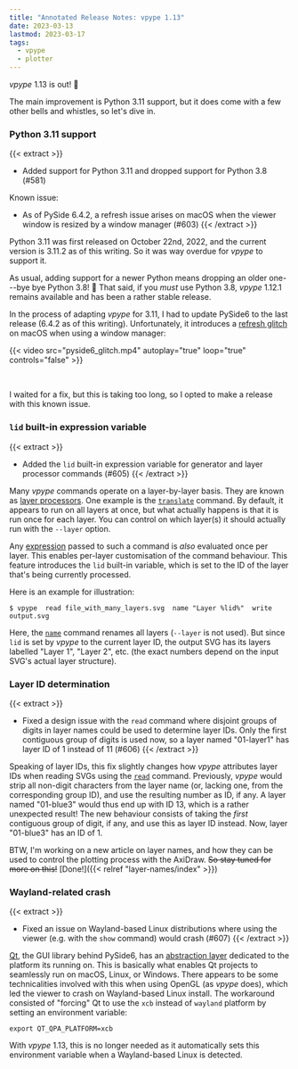 ```yaml
---
title: "Annotated Release Notes: vpype 1.13"
date: 2023-03-13
lastmod: 2023-03-17
tags:
  - vpype
  - plotter
---
```


*vpype* 1.13 is out! :tada:

The main improvement is Python 3.11 support, but it does come with a few other bells and whistles, so let's dive in.

<!--more-->

### Python 3.11 support

{{< extract >}}
* Added support for Python 3.11 and dropped support for Python 3.8 (#581)

Known issue:
* As of PySide 6.4.2, a refresh issue arises on macOS when the viewer window is resized by a window manager (#603)
{{< /extract >}}

Python 3.11 was first released on October 22nd, 2022, and the current version is 3.11.2 as of this writing. So it was way overdue for *vpype* to support it.

As usual, adding support for a newer Python means dropping an older one---bye bye Python 3.8! :wave: That said, if you *must* use Python 3.8, *vpype* 1.12.1 remains available and has been a rather stable release.

In the process of adapting *vpype* for 3.11, I had to update PySide6 to the last release (6.4.2 as of this writing). Unfortunately, it introduces a [refresh glitch](https://bugreports.qt.io/browse/QTBUG-107666) on macOS when using a window manager:

{{< video src="pyside6_glitch.mp4" autoplay="true" loop="true" controls="false" >}}

<br/>

I waited for a fix, but this is taking too long, so I opted to make a release with this known issue.


### `lid` built-in expression variable

{{< extract >}}
* Added the `lid` built-in expression variable for generator and layer processor commands (#605)
{{< /extract >}}

Many *vpype* commands operate on a layer-by-layer basis. They are known as [layer processors](https://vpype.readthedocs.io/en/latest/fundamentals.html#layer-processors). One example is the [`translate`](https://vpype.readthedocs.io/en/latest/reference.html#translate) command. By default, it appears to run on all layers at once, but what actually happens is that it is run once for each layer. You can control on which layer(s) it should actually run with the `--layer` option.

Any [expression](https://vpype.readthedocs.io/en/latest/fundamentals.html#expression-substitution) passed to such a command is *also* evaluated once per layer. This enables per-layer customisation of the command behaviour. This feature introduces the `lid` built-in variable, which is set to the ID of the layer that's being currently processed.

Here is an example for illustration:
```shell
$ vpype  read file_with_many_layers.svg  name "Layer %lid%"  write output.svg
```

Here, the [`name`](https://vpype.readthedocs.io/en/latest/reference.html#name) command renames all layers (`--layer` is not used). But since `lid` is set by *vpype* to the current layer ID, the output SVG has its layers labelled "Layer 1", "Layer 2", etc. (the exact numbers depend on the input SVG's actual layer structure).



### Layer ID determination

{{< extract >}}
* Fixed a design issue with the `read` command where disjoint groups of digits in layer names could be used to determine layer IDs. Only the first contiguous group of digits is used now, so a layer named "01-layer1" has layer ID of 1 instead of 11 (#606)
{{< /extract >}}

Speaking of layer IDs, this fix slightly changes how *vpype* attributes layer IDs when reading SVGs using the [`read`](https://vpype.readthedocs.io/en/latest/reference.html#read) command. Previously, *vpype* would strip all non-digit characters from the layer name (or, lacking one, from the corresponding group ID), and use the resulting number as ID, if any. A layer named "01-blue3" would thus end up with ID 13, which is a rather unexpected result! The new behaviour consists of taking the *first* contiguous group of digit, if any, and use this as layer ID instead. Now, layer "01-blue3" has an ID of 1.

BTW, I'm working on a new article on layer names, and how they can be used to control the plotting process with the AxiDraw. ~~So stay tuned for more on this!~~ [Done!]({{< relref "layer-names/index" >}})


### Wayland-related crash

{{< extract >}}
* Fixed an issue on Wayland-based Linux distributions where using the viewer (e.g. with the `show` command) would crash (#607)
{{< /extract >}}

[Qt](https://www.qt.io), the GUI library behind PySide6, has an [abstraction layer](https://doc.qt.io/qt-6/qpa.html) dedicated to the platform its running on. This is basically what enables Qt projects to seamlessly run on macOS, Linux, or Windows. There appears to be some technicalities involved with this when using OpenGL (as *vpype* does), which led the viewer to crash on Wayland-based Linux install. The workaround consisted of "forcing" Qt to use the `xcb` instead of `wayland` platform by setting an environment variable:

```shell
export QT_QPA_PLATFORM=xcb
```

With *vpype* 1.13, this is no longer needed as it automatically sets this environment variable when a Wayland-based Linux is detected.
